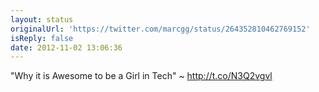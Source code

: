 ```yaml
---
layout: status
originalUrl: 'https://twitter.com/marcgg/status/264352810462769152'
isReply: false
date: 2012-11-02 13:06:36
---
```


"Why it is Awesome to be a Girl in Tech" ~ http://t.co/N3Q2vgvl
